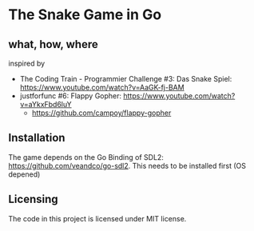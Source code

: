# The Snake Game in Go

## what, how, where
inspired by 
- The Coding Train - Programmier Challenge #3: Das Snake Spiel: https://www.youtube.com/watch?v=AaGK-fj-BAM
- justforfunc #6: Flappy Gopher: https://www.youtube.com/watch?v=aYkxFbd6luY
  - https://github.com/campoy/flappy-gopher 

## Installation
The game depends on the Go Binding of SDL2: https://github.com/veandco/go-sdl2. This needs to be installed first (OS depened)

## Licensing

The code in this project is licensed under MIT license.